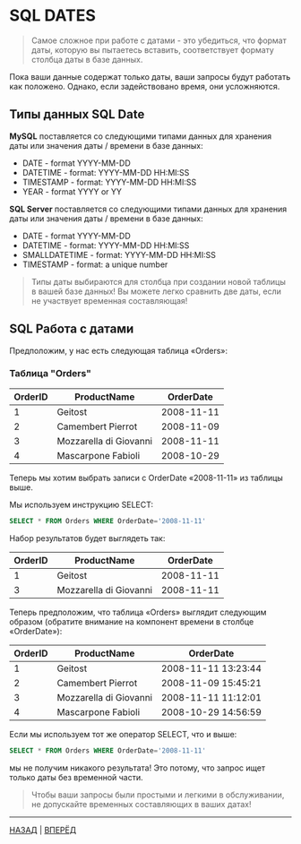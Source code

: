 # SQL DATES

> Самое сложное при работе с датами - это убедиться, что формат даты, которую вы пытаетесь вставить, соответствует формату столбца даты в базе данных.

Пока ваши данные содержат только даты, ваши запросы будут работать как положено. Однако, если задействовано время, они усложняются.

## Типы данных SQL Date

**MySQL** поставляется со следующими типами данных для хранения даты или значения даты / времени в базе данных:

-   DATE - format YYYY-MM-DD
-   DATETIME - format: YYYY-MM-DD HH:MI:SS
-   TIMESTAMP - format: YYYY-MM-DD HH:MI:SS
-   YEAR - format YYYY or YY

**SQL Server** поставляется со следующими типами данных для хранения даты или значения даты / времени в базе данных:

-   DATE - format YYYY-MM-DD
-   DATETIME - format: YYYY-MM-DD HH:MI:SS
-   SMALLDATETIME - format: YYYY-MM-DD HH:MI:SS
-   TIMESTAMP - format: a unique number

> Типы даты выбираются для столбца при создании новой таблицы в вашей базе данных!
> Вы можете легко сравнить две даты, если не участвует временная составляющая!

## SQL Работа с датами

Предположим, у нас есть следующая таблица «Orders»:

### Таблица "Orders"

| OrderID | ProductName | OrderDate |
|--|--|--|
| 1 | Geitost | 2008-11-11 |
| 2 | Camembert Pierrot | 2008-11-09 |
| 3 | Mozzarella di Giovanni | 2008-11-11 |
| 4 | Mascarpone Fabioli | 2008-10-29 |

Теперь мы хотим выбрать записи с OrderDate «2008-11-11» из таблицы выше.

Мы используем инструкцию SELECT:

``` SQL
SELECT * FROM Orders WHERE OrderDate='2008-11-11'
```

Набор результатов будет выглядеть так:

| OrderID | ProductName | OrderDate |
|--|--|--|
| 1 | Geitost | 2008-11-11 |
| 3 | Mozzarella di Giovanni | 2008-11-11 |

Теперь предположим, что таблица «Orders» выглядит следующим образом (обратите внимание на компонент времени в столбце «OrderDate»):

| OrderID | ProductName | OrderDate |
|--|--|--|
| 1 | Geitost | 2008-11-11 13:23:44 |
| 2 | Camembert Pierrot | 2008-11-09 15:45:21 |
| 3 | Mozzarella di Giovanni | 2008-11-11 11:12:01 |
| 4 | Mascarpone Fabioli | 2008-10-29 14:56:59 |

Если мы используем тот же оператор SELECT, что и выше:

``` SQL
SELECT * FROM Orders WHERE OrderDate='2008-11-11'
```

мы не получим никакого результата! Это потому, что запрос ищет только даты без временной части.

>  Чтобы ваши запросы были простыми и легкими в обслуживании, не допускайте временных составляющих в ваших датах!
---

[НАЗАД](/SQL_DATABASE/SQL_AUTO_INCREMENT.md)  | [ВПЕРЁД](#)


